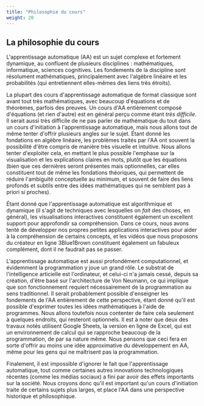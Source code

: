 ```yaml
---
title: "Philosophie du cours"
weight: 20
---
```


## La philosophie du cours

L'apprentissage automatique (AA) est un sujet complexe et fortement dynamique,
au confluent de plusieurs disciplines : mathématiques, informatique, sciences
cognitives. Les fondements de la discipline sont résolument mathématiques,
principalement avec l'algèbre linéaire et les probabilités (qui entretiennent
elles-mêmes des liens très étroits).

La plupart des cours d'apprentissage automatique de format classique sont avant
tout très mathématiques, avec beaucoup d'équations et de théorèmes, parfois des
preuves. Un cours d'AA entièrement composé d'équations (et rien d'autre) est en
général perçu comme étant *très difficile*. Il serait aussi très difficile de ne
pas parler de mathématique du tout dans un cours d'initiation à l'apprentissage
automatique, mais nous allons tout de même tenter d'offrir plusieurs angles sur
le sujet. Étant donné les fondations en algèbre linéaire, les problèmes traités
par l'AA ont souvent la possibilité d'être compris de manière très visuelle et
intuitive. Nous allons tenter d'exploiter cela, en mettant le plus possible
l'emphase sur la visualisation et les explications claires en mots, plutôt que
les équations (bien que ces dernières seront présentes mais optionnelles, car
elles constituent tout de même les fondations théoriques, qui permettent de
réduire l'ambiguité conceptuelle au minimum, et souvent de faire des liens
profonds et subtils entre des idées mathématiques qui ne semblent pas à priori
si proches).

Étant donné que l'apprentissage automatique est algorithmique et dynamique (il
s'agit de techniques avec lesquelles on *fait* des choses, en général), les
visualisations interactives constituent également un excellent support pour
approfondir sa compréhension. Dans ce cours, nous avons tenté de développer nos
propres petites applications interactives pour aider à la compréhension de
certains concepts, et les vidéos que nous proposons du créateur en ligne
3Blue1Brown constituent également un fabuleux complément, dont il ne faudrait
pas se passer.

L'apprentissage automatique est aussi profondément computationnel, et évidemment
la programmation y joue un grand rôle. Le substrat de l'intelligence articielle
est l'ordinateur, et celui-ci n'a jamais cessé, depuis sa création, d'être basé
sur l'architecture de Von Neumann, ce qui implique que son fonctionnement
requiert nécessairement de la programmation au sens traditionnel. Il serait
probablement possible d'enseigner les fondements de l'AA entièrement de cette
perspective, étant donné qu'il est possible d'exprimer toutes les idées
mathématiques à l'aide de programmes. Nous allons toutefois nous contenter de
faire cela seulement à quelques endroits, qui resteront optionnels. Il est à
noter que deux des travaux notés utilisent Google Sheets, la version en ligne de
Excel, qui est un environnement de calcul qui se rapproche beaucoup de la
programmation, de par sa nature même. Nous pensons que ceci fera en sorte
d'offrir au moins une idée approximative du développement en AA, même pour les
gens qui ne maîtrisent pas la programmation.

Finalement, il est impossible d'ignorer le fait que l'apprentissage automatique,
tout comme certaines autres innovations technologiques récentes (comme les
médias sociaux) a fini par avoir des effets importants sur la société. Nous
croyons donc qu'il est important qu'un cours d'initiation traite de certains
sujets plus larges, et place l'AA dans une perspective historique et
philosophique.